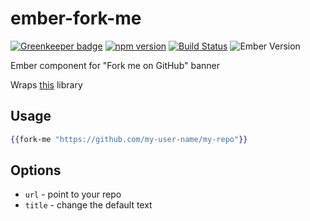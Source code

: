# ember-fork-me

[![Greenkeeper badge](https://badges.greenkeeper.io/kellyselden/ember-fork-me.svg)](https://greenkeeper.io/)
[![npm version](https://badge.fury.io/js/ember-fork-me.svg)](https://badge.fury.io/js/ember-fork-me)
[![Build Status](https://travis-ci.org/kellyselden/ember-fork-me.svg?branch=master)](https://travis-ci.org/kellyselden/ember-fork-me)
![Ember Version](https://embadge.io/v1/badge.svg?start=1.13.0)

Ember component for "Fork me on GitHub" banner

Wraps [this](https://github.com/simonwhitaker/github-fork-ribbon-css) library

## Usage

```hbs
{{fork-me "https://github.com/my-user-name/my-repo"}}
```

## Options

* `url` - point to your repo
* `title` - change the default text
